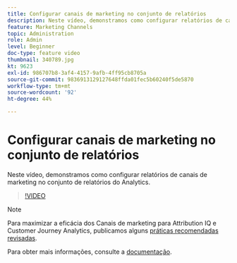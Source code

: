 ```yaml
---
title: Configurar canais de marketing no conjunto de relatórios
description: Neste vídeo, demonstramos como configurar relatórios de canais de marketing no conjunto de relatórios do Analytics.
feature: Marketing Channels
topic: Administration
role: Admin
level: Beginner
doc-type: feature video
thumbnail: 340789.jpg
kt: 9623
exl-id: 986707b8-3af4-4157-9afb-4ff95cb8705a
source-git-commit: 9836913129127648ffda01fec5b60240f5de5870
workflow-type: tm+mt
source-wordcount: '92'
ht-degree: 44%

---
```


# Configurar canais de marketing no conjunto de relatórios

Neste vídeo, demonstramos como configurar relatórios de canais de marketing no conjunto de relatórios do Analytics.

>[!VIDEO](https://video.tv.adobe.com/v/340789/?quality=12&learn=on)

>[!NOTE]
>
>Para maximizar a eficácia dos Canais de marketing para Attribution IQ e Customer Journey Analytics, publicamos alguns [práticas recomendadas revisadas](https://experienceleague.adobe.com/docs/analytics/components/marketing-channels/mchannel-best-practices.html?lang=pt-BR).

Para obter mais informações, consulte a [documentação](https://experienceleague.adobe.com/docs/analytics/components/marketing-channels/c-getting-started-mchannel.html?lang=pt-BR).